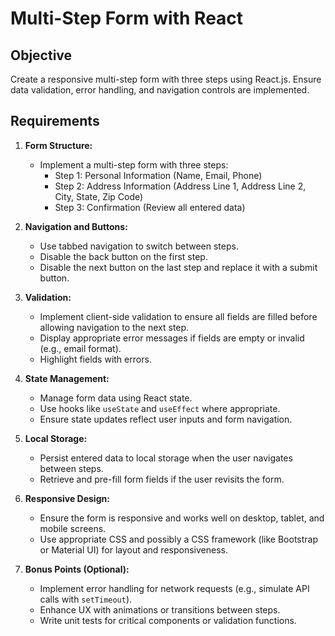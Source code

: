 # Multi-Step Form with React

## Objective

Create a responsive multi-step form with three steps using React.js. Ensure data validation, error handling, and navigation controls are implemented.

## Requirements

1. **Form Structure:**
   - Implement a multi-step form with three steps:
     - Step 1: Personal Information (Name, Email, Phone)
     - Step 2: Address Information (Address Line 1, Address Line 2, City, State, Zip Code)
     - Step 3: Confirmation (Review all entered data)
   
2. **Navigation and Buttons:**
   - Use tabbed navigation to switch between steps.
   - Disable the back button on the first step.
   - Disable the next button on the last step and replace it with a submit button.

3. **Validation:**
   - Implement client-side validation to ensure all fields are filled before allowing navigation to the next step.
   - Display appropriate error messages if fields are empty or invalid (e.g., email format).
   - Highlight fields with errors.

4. **State Management:**
   - Manage form data using React state.
   - Use hooks like `useState` and `useEffect` where appropriate.
   - Ensure state updates reflect user inputs and form navigation.

5. **Local Storage:**
   - Persist entered data to local storage when the user navigates between steps.
   - Retrieve and pre-fill form fields if the user revisits the form.

6. **Responsive Design:**
   - Ensure the form is responsive and works well on desktop, tablet, and mobile screens.
   - Use appropriate CSS and possibly a CSS framework (like Bootstrap or Material UI) for layout and responsiveness.

7. **Bonus Points (Optional):**
   - Implement error handling for network requests (e.g., simulate API calls with `setTimeout`).
   - Enhance UX with animations or transitions between steps.
   - Write unit tests for critical components or validation functions.

 
